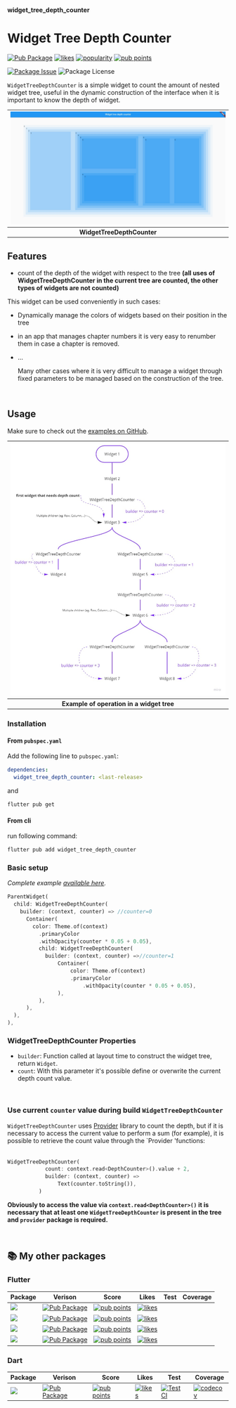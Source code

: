 #### widget_tree_depth_counter
# Widget Tree Depth Counter
[![Pub Package](https://img.shields.io/pub/v/widget_tree_depth_counter.svg?style=flat-square)](https://pub.dartlang.org/packages/widget_tree_depth_counter)
[![likes](https://badges.bar/widget_tree_depth_counter/likes)](https://pub.dev/packages/widget_tree_depth_counter/score)
[![popularity](https://badges.bar/widget_tree_depth_counter/popularity)](https://pub.dev/packages/widget_tree_depth_counter/score)
[![pub points](https://badges.bar/widget_tree_depth_counter/pub%20points)](https://pub.dev/packages/widget_tree_depth_counter/score)

[![Package Issue](https://img.shields.io/github/issues/rickypid/widget_tree_depth_counter)](https://github.com/rickypid/widget_tree_depth_counter/issues)
![Package License](https://img.shields.io/github/license/rickypid/widget_tree_depth_counter)

`WidgetTreeDepthCounter` is a simple widget to count the amount of nested widget tree, useful in the dynamic construction of the interface when it is important to know the depth of widget.

| ![Image](https://github.com/rickypid/widget_tree_depth_counter/blob/master/doc/.media/example.jpg?raw=true) |
| :------------: |
| **WidgetTreeDepthCounter** |

## Features

* count of the depth of the widget with respect to the tree **(all uses of WidgetTreeDepthCounter in the current tree are counted, the other types of widgets are not counted)**

This widget can be used conveniently in such cases:

- Dynamically manage the colors of widgets based on their position in the tree
- in an app that manages chapter numbers it is very easy to renumber them in case a chapter is removed.
- ...

  Many other cases where it is very difficult to manage a widget through fixed parameters to be managed based on the construction of the tree.

&nbsp;

## Usage

Make sure to check out the [examples on GitHub](https://github.com/rickypid/widget_tree_depth_counter/tree/master/example).

| ![Image](https://github.com/rickypid/widget_tree_depth_counter/blob/master/doc/.media/widget_tree_example.jpg?raw=true) |
| :------------: |
| **Example of operation in a widget tree** |

### Installation

#### From `pubspec.yaml`

Add the following line to `pubspec.yaml`:

```yaml
dependencies:
  widget_tree_depth_counter: <last-release>
```

and

```bash
flutter pub get
```

#### From cli

run following command:

```bash
flutter pub add widget_tree_depth_counter
```

### Basic setup

*Complete example [available here](https://github.com/rickypid/widget_tree_depth_counter/blob/master/example/lib/main.dart).*

```dart
ParentWidget(
  child: WidgetTreeDepthCounter(
    builder: (context, counter) => //counter=0
      Container(
        color: Theme.of(context)
          .primaryColor
          .withOpacity(counter * 0.05 + 0.05),
          child: WidgetTreeDepthCounter(
            builder: (context, counter) =>//counter=1
                Container(
                    color: Theme.of(context)
                    .primaryColor
                        .withOpacity(counter * 0.05 + 0.05),
                ),
          ),
      ),
  ),
),
```

### WidgetTreeDepthCounter Properties

* `builder`: Function called at layout time to construct the widget tree, return `Widget`.
* `count`: With this parameter it's possible define or overwrite the current depth count value.

&nbsp;

### Use current `counter` value during build `WidgetTreeDepthCounter`

`WidgetTreeDepthCounter` uses [Provider](https://pub.dev/packages/provider) library to count the depth, but if it is necessary to access the current value to perform a sum (for example), it is possible to retrieve the count value through the `Provider 'functions:

```dart

WidgetTreeDepthCounter(
			count: context.read<DepthCounter>().value + 2,
            builder: (context, counter) =>
                Text(counter.toString()),
          )

```

**Obviously to access the value via `context.read<DepthCounter>()` it is necessary that at least one `WidgetTreeDepthCounter` is present in the tree and `provider` package is required.**

&nbsp;

## 📚 My other packages

### Flutter

| Package | Verison | Score | Likes | Test | Coverage |
|--|--|--|--|--|--|
| [![](https://img.shields.io/static/v1?label=flutter&message=flutter_expandable_table&color=red??style=for-the-badge&logo=GitHub)](https://github.com/rickypid/flutter_expandable_table) | [![Pub Package](https://img.shields.io/pub/v/flutter_expandable_table.svg?style=flat-square)](https://pub.dartlang.org/packages/flutter_expandable_table) | [![pub points](https://badges.bar/flutter_expandable_table/pub%20points)](https://pub.dev/packages/flutter_expandable_table/score) | [![likes](https://badges.bar/flutter_expandable_table/likes)](https://pub.dev/packages/flutter_expandable_table/score) |  |  |
| [![](https://img.shields.io/static/v1?label=flutter&message=widget_tree_depth_counter&color=red??style=for-the-badge&logo=GitHub)](https://github.com/rickypid/widget_tree_depth_counter) | [![Pub Package](https://img.shields.io/pub/v/widget_tree_depth_counter.svg?style=flat-square)](https://pub.dartlang.org/packages/widget_tree_depth_counter) | [![pub points](https://badges.bar/widget_tree_depth_counter/pub%20points)](https://pub.dev/packages/widget_tree_depth_counter/score) | [![likes](https://badges.bar/widget_tree_depth_counter/likes)](https://pub.dev/packages/widget_tree_depth_counter/score) |  |  |
| [![](https://img.shields.io/static/v1?label=flutter&message=flutter_scroll_shadow&color=red??style=for-the-badge&logo=GitHub)](https://github.com/rickypid/flutter_scroll_shadow) | [![Pub Package](https://img.shields.io/pub/v/flutter_scroll_shadow.svg?style=flat-square)](https://pub.dartlang.org/packages/flutter_scroll_shadow) | [![pub points](https://badges.bar/flutter_scroll_shadow/pub%20points)](https://pub.dev/packages/flutter_scroll_shadow/score) | [![likes](https://badges.bar/flutter_scroll_shadow/likes)](https://pub.dev/packages/flutter_scroll_shadow/score) |  |  |
| [![](https://img.shields.io/static/v1?label=flutter&message=flutter_bargraph&color=red??style=for-the-badge&logo=GitHub)](https://github.com/rickypid/flutter_bargraph) | [![Pub Package](https://img.shields.io/pub/v/flutter_bargraph.svg?style=flat-square)](https://pub.dartlang.org/packages/flutter_bargraph) | [![pub points](https://badges.bar/flutter_bargraph/pub%20points)](https://pub.dev/packages/flutter_bargraph/score) | [![likes](https://badges.bar/flutter_bargraph/likes)](https://pub.dev/packages/flutter_bargraph/score) |  |  |


### Dart

| Package | Verison | Score | Likes | Test | Coverage |
|--|--|--|--|--|--|
| [![](https://img.shields.io/static/v1?label=dart&message=cowsay&color=red??style=for-the-badge&logo=GitHub)](https://github.com/rickypid/cowsay) | [![Pub Package](https://img.shields.io/pub/v/cowsay.svg?style=flat-square)](https://pub.dartlang.org/packages/cowsay) | [![pub points](https://badges.bar/cowsay/pub%20points)](https://pub.dev/packages/cowsay/score) | [![likes](https://badges.bar/cowsay/likes)](https://pub.dev/packages/cowsay/score) | [![Test CI](https://github.com/rickypid/cowsay/actions/workflows/test.yml/badge.svg)](https://github.com/rickypid/cowsay/actions/workflows/test.yml) | [![codecov](https://codecov.io/gh/rickypid/cowsay/branch/master/graph/badge.svg?token=Z65KEB9SAX)](https://codecov.io/gh/rickypid/cowsay) |